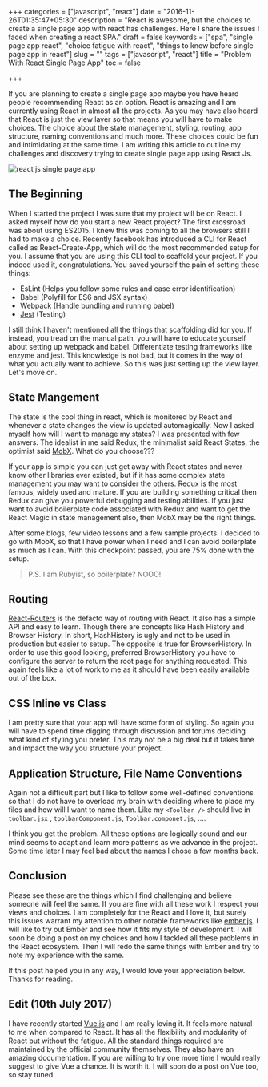 +++
categories = ["javascript", "react"]
date = "2016-11-26T01:35:47+05:30"
description = "React is awesome, but the choices to create a single page app with react has challenges. Here I share the issues I faced when creating a react SPA."
draft = false
keywords = ["spa", "single page app react", "choice fatigue with react", "things to know before single page app in react"]
slug = ""
tags = ["javascript", "react"]
title = "Problem With React Single Page App"
toc = false

+++

If you are planning to create a single page app maybe you have heard people recommending React as an option. React is amazing and I am currently using React in almost all the projects. As you may have also heard that React is just the view layer so that means you will have to make choices. The choice about the state management, styling, routing,  app structure, naming conventions and much more. These choices could be fun and intimidating at the same time. I am writing this article to outline my challenges and discovery trying to create single page app using React Js.

<img src="/images/tutorial/react.png" alt="react js single page app" title="single page app issues with react"/>

## The Beginning

When I started the project I was sure that my project will be on React. I asked myself how do you start a new React project? The first crossroad was about using ES2015. I knew this was coming to all the browsers still I had to make a choice. Recently facebook has introduced a CLI for React called as React-Create-App, which will do the most recommended setup for you. I assume that you are using this CLI tool to scaffold your project. If you indeed used it, congratulations. You saved yourself the pain of setting these things:

- EsLint (Helps you follow some rules and ease error identification)
- Babel (Polyfill for ES6 and JSX syntax)
- Webpack (Handle bundling and running babel)
- [Jest](https://facebook.github.io/jest/) (Testing)

I still  think I haven't mentioned all the things that scaffolding did for you. If instead, you tread on the manual path, you will have to educate yourself about setting up webpack and babel. Differentiate testing frameworks like enzyme and jest. This knowledge is not bad, but it comes in the way of what you actually want to achieve. So this was just setting up the view layer. Let's move on.

## State Mangement

The state is the cool thing in react, which is monitored by React and whenever a state changes the view is updated automagically. Now I asked myself how will I want to manage my states? I was presented with few answers. The idealist in me said Redux, the minimalist said React States, the optimist said [MobX](https://mobxjs.github.io/mobx/). What do you choose???

If your app is simple you can just get away with React states and never know other libraries ever existed, but if it has some complex state management you may want to consider the others. Redux is the most famous, widely used and mature. If you are building something critical then Redux can give you powerful debugging and testing abilities. If you just want to avoid boilerplate code associated with Redux and want to get the React Magic in state management also, then MobX may be the right things.

After some blogs, few video lessons and a few sample projects. I decided to go with MobX, so that I have power when I need and I can avoid boilerplate as much as I can. With this checkpoint passed, you are 75% done with the setup.

> P.S. I am Rubyist, so boilerplate? NOOO!

## Routing

[React-Routers](https://github.com/ReactTraining/react-router) is the defacto way of routing with React. It also has a simple API and easy to learn. Though there are concepts like Hash History and Browser History. In short, HashHistory is ugly and not to be used in production but easier to setup. The opposite is true for BrowserHistory. In order to use this good looking, preferred BrowserHistory you have to configure the server to return the root page for anything requested. This again feels like a lot of work to me as it should have been easily available out of the box.

## CSS Inline vs Class

I am pretty sure that your app will have some form of styling. So again you will have to spend time digging through discussion and forums deciding what kind of styling you prefer. This may not be a big deal but it takes time and impact the way you structure your project.

## Application Structure, File Name Conventions

Again not a difficult part but I like to follow some well-defined conventions so that I do not have to overload my brain with deciding where to place my files and how will I want to name them. Like my `<Toolbar />` should live in `toolbar.jsx` , `toolbarComponent.js`, `Toolbar.componet.js`, ....

I think you get the problem. All these options are logically sound and our mind seems to adapt and learn more patterns as we advance in the project. Some time later I may feel bad about the names I chose a few months back.

## Conclusion

Please see these are the things which I find challenging and believe someone will feel the same. If you are fine with all these work I respect your views and choices. I am completely for the React and I love it, but surely this issues warrant my attention to other notable frameworks like [ember.js](http://emberjs.com/). I will like to try out Ember and see how it fits my style of development. I will soon be doing a post on my choices and how I tackled all these problems in the React ecosystem. Then I will redo the same things with Ember and try to note my experience with the same.

If this post helped you in any way, I would love your appreciation below. Thanks for reading.

## Edit (10th July 2017)

I have recently started [Vue.js](https://vuejs.org/) and I am really loving it. It feels more natural to me when compared to React. It has all the flexibility and modularity of React but without the fatigue. All the standard things required are maintained by the official community themselves. They also have an amazing documentation. If you are willing to try one more time I would really suggest to give Vue a chance. It is worth it. I will soon do a post on Vue too, so stay tuned.
